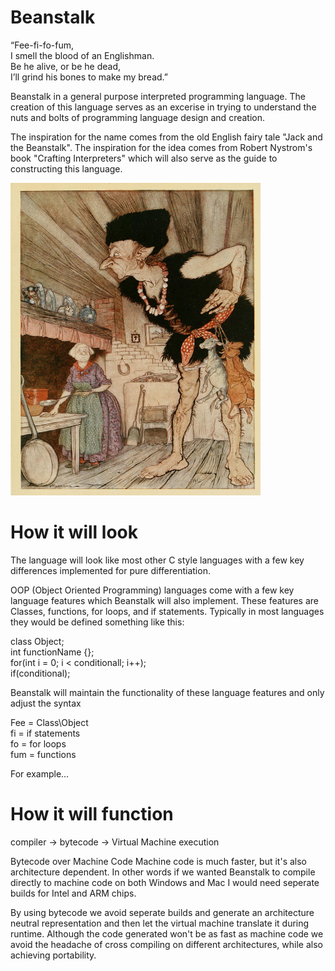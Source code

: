 # Beanstalk

“Fee-fi-fo-fum,\
I smell the blood of an Englishman.\
Be he alive, or be he dead,\
I’ll grind his bones to make my bread.”


Beanstalk in a general purpose interpreted programming language. The creation of this language serves as an excerise in trying to understand the nuts and bolts of programming language design and creation.

The inspiration for the name comes from the old English fairy tale "Jack and the Beanstalk". The inspiration for the idea comes from Robert Nystrom's book "Crafting Interpreters" which will also serve as the guide to constructing this language.

<img src="https://github.com/Jtog123/Beanstalk/blob/3a90e80d5877af6dba166c91c898c4221f4d1f7a/JackBeanstalkGiant.jpg" width="400" height="500">

# How it will look

The language will look like most other C style languages with a few key differences implemented for pure differentiation.

OOP (Object Oriented Programming) languages come with a few key language features which Beanstalk will also implement. These features are Classes, functions, for loops, and if statements.
Typically in most languages they would be defined something like this:

class Object;\
int functionName {};\
for(int i = 0; i < conditionall; i++);\
if(conditional);

Beanstalk will maintain the functionality of these language features and only adjust the syntax

Fee = Class\Object\
fi = if statements\
fo = for loops\
fum = functions

For example...

# How it will function
compiler -> bytecode -> Virtual Machine execution

Bytecode over Machine Code
Machine code is much faster, but it's also architecture dependent. In other words if we wanted Beanstalk to compile directly to machine code on both Windows and Mac I would need seperate builds for Intel and ARM chips. 

By using bytecode we avoid seperate builds and generate an architecture neutral representation and then let the virtual machine translate it during runtime. Although the code generated won't be as fast as machine code we avoid the headache of cross compiling on different architectures, while also achieving portability.

